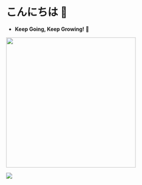 # こんにちは 👋
- **Keep Going, Keep Growing!** 🌱 
<img src="https://i.pinimg.com/originals/6b/3a/7d/6b3a7d6e4c37515c657381f712ab76c0.gif" width="350px"/>

![](https://github-readme-streak-stats.herokuapp.com/?user=IlhamLamp&theme=ayu-mirage&hide_border=true)


<!-- ---
[![](https://visitcount.itsvg.in/api?id=IlhamLamp&icon=0&color=6)](https://visitcount.itsvg.in) -->